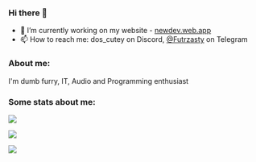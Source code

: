 ### Hi there 👋
- 🔭 I’m currently working on my website - [newdev.web.app](https://newdev.web.app)
- 📫 How to reach me: dos_cutey on Discord, [@Futrzasty](https://t.me/Futrzasty) on Telegram
### About me:
I'm dumb furry, IT, Audio and Programming enthusiast
### Some stats about me:
![](https://github-readme-stats.vercel.app/api?username=JezSonic&count_private=true&show_icons=true&include_all_commits=true)

![](https://github-readme-stats.vercel.app/api?username=JezSonic&count_private=true&show_icons=true)

![](https://github-readme-stats.vercel.app/api/top-langs/?username=JezSonic&show_icons=true&langs_count=10)
